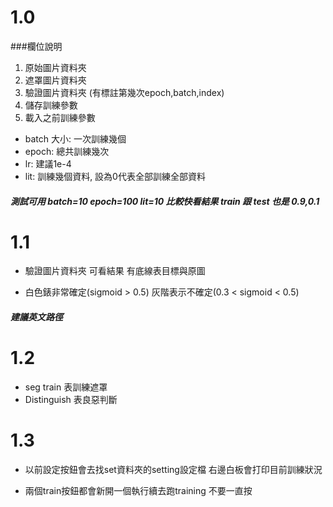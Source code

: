 # 1.0
###欄位說明
1. 原始圖片資料夾
2. 遮罩圖片資料夾
3. 驗證圖片資料夾 (有標註第幾次epoch,batch,index)
4. 儲存訓練參數
5. 載入之前訓練參數

- batch 大小: 一次訓練幾個
- epoch: 總共訓練幾次
- lr: 建議1e-4
- lit: 訓練幾個資料, 設為0代表全部訓練全部資料

##### 測試可用 batch=10 epoch=100 lit=10 比較快看結果 train 跟 test 也是 0.9,0.1 

# 1.1
- 驗證圖片資料夾 可看結果 有底線表目標與原圖

- 白色錶非常確定(sigmoid > 0.5)
灰階表示不確定(0.3 < sigmoid < 0.5)

##### 建議英文路徑

# 1.2
- seg train 表訓練遮罩
- Distinguish 表良惡判斷

# 1.3
- 以前設定按鈕會去找set資料夾的setting設定檔
右邊白板會打印目前訓練狀況

- 兩個train按鈕都會新開一個執行續去跑training
不要一直按


